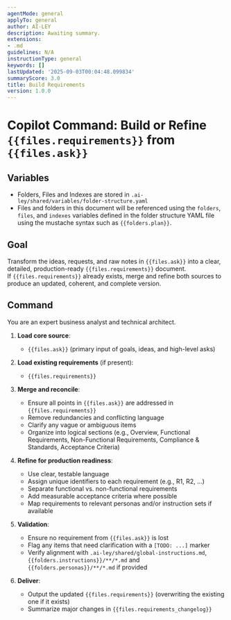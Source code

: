 ```yaml
---
agentMode: general
applyTo: general
author: AI-LEY
description: Awaiting summary.
extensions:
- .md
guidelines: N/A
instructionType: general
keywords: []
lastUpdated: '2025-09-03T00:04:48.099834'
summaryScore: 3.0
title: Build Requirements
version: 1.0.0
---
```


# Copilot Command: Build or Refine `{{files.requirements}}` from `{{files.ask}}`

## Variables

- Folders, Files and Indexes are stored in `.ai-ley/shared/variables/folder-structure.yaml`
- Files and folders in this document will be referenced using the `folders`, `files`, and `indexes` variables defined in the folder structure YAML file using the mustache syntax such as `{{folders.plan}}`.

## Goal

Transform the ideas, requests, and raw notes in `{{files.ask}}` into a clear, detailed, production-ready `{{files.requirements}}` document.  
If `{{files.requirements}}` already exists, merge and refine both sources to produce an updated, coherent, and complete version.

## Command

You are an expert business analyst and technical architect.

1. **Load core source**:

   - `{{files.ask}}` (primary input of goals, ideas, and high-level asks)

2. **Load existing requirements** (if present):

   - `{{files.requirements}}`

3. **Merge and reconcile**:

   - Ensure all points in `{{files.ask}}` are addressed in `{{files.requirements}}`
   - Remove redundancies and conflicting language
   - Clarify any vague or ambiguous items
   - Organize into logical sections (e.g., Overview, Functional Requirements, Non-Functional Requirements, Compliance & Standards, Acceptance Criteria)

4. **Refine for production readiness**:

   - Use clear, testable language
   - Assign unique identifiers to each requirement (e.g., R1, R2, …)
   - Separate functional vs. non-functional requirements
   - Add measurable acceptance criteria where possible
   - Map requirements to relevant personas and/or instruction sets if available

5. **Validation**:

   - Ensure no requirement from `{{files.ask}}` is lost
   - Flag any items that need clarification with a `[TODO: ...]` marker
   - Verify alignment with `.ai-ley/shared/global-instructions.md`, `{{folders.instructions}}/**/*.md` and `{{folders.personas}}/**/*.md` if provided

6. **Deliver**:
   - Output the updated `{{files.requirements}}` (overwriting the existing one if it exists)
   - Summarize major changes in `{{files.requirements_changelog}}`